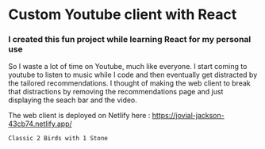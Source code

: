 # Custom Youtube client with React

### I created this fun project while learning React for my personal use

So I waste a lot of time on Youtube, much like everyone. I start coming to youtube to listen to music while I code and then eventually get distracted by the tailored recommendations. I thought of making the web client to break that distractions by removing the recommendations page and just displaying the seach bar and the video. 

The web client is deployed on Netlify here : https://jovial-jackson-43cb74.netlify.app/

` Classic 2 Birds with 1 Stone `
